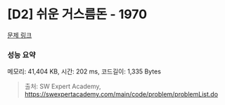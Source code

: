 # [D2] 쉬운 거스름돈 - 1970 

[문제 링크](https://swexpertacademy.com/main/code/problem/problemDetail.do?contestProbId=AV5PsIl6AXIDFAUq) 

### 성능 요약

메모리: 41,404 KB, 시간: 202 ms, 코드길이: 1,335 Bytes



> 출처: SW Expert Academy, https://swexpertacademy.com/main/code/problem/problemList.do